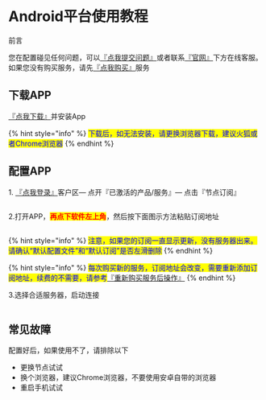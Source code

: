 # Android平台使用教程

前言

您在配置碰见任何问题，可以[『点我提交问题』](https://www.lengjiao.me/submitticket.php)或者联系[『官网』](https://www.lengjiao.me)下方在线客服。如果您没有购买服务，请先[『点我购买』](https://www.lengjiao.me/cart.php)服务

## 下载APP

[『点我下载』](https://www.now61.com/f/wDjNia/Lj.apk)并安装App

{% hint style="info" %}
<mark style="color:blue;">下载后，如无法安装，请更换浏览器下载，建议火狐或者Chrome浏览器</mark>
{% endhint %}

## 配置APP

1\. [『点我登录』](https://alumninpustedutw-my.sharepoint.com/:u:/g/personal/empty_alumni_npust_edu_tw/EUTMm5LIEBlNor4KZxaST9MBuqXHKRpcyVAV5QYCE4IpAA?download=1)客户区— 点开『已激活的产品/服务』— 点击『节点订阅』

<div align="left"><figure><img src="https://pic.imgdb.cn/item/65a2b759871b83018ac60f48.png" alt=""><figcaption></figcaption></figure></div>

2.打开APP，<mark style="color:red;">**再点下软件左上角**</mark>，然后按下面图示方法粘贴订阅地址

<div align="left"><figure><img src="https://pic.imgdb.cn/item/668d4df5d9c307b7e97b701d.png" alt=""><figcaption></figcaption></figure></div>

{% hint style="info" %}
<mark style="color:blue;">注意，如果您的订阅一直显示更新，没有服务器出来。请确认“默认配置文件”和“默认订阅”是否左滑删除</mark>
{% endhint %}

{% hint style="info" %}
<mark style="color:blue;">每次购买新的服务，订阅地址会改变，需要重新添加订阅地址，续费的不需要，请参考</mark>[『重新购买服务后操作』](../chang-jian-wen-ti/zhong-xin-gou-mai-fu-wu-hou-cao-zuo.md)
{% endhint %}

3.选择合适服务器，启动连接

<div align="left"><figure><img src="https://pic.imgdb.cn/item/668d4df5d9c307b7e97b7046.png" alt=""><figcaption></figcaption></figure></div>

## 常见故障

配置好后，如果使用不了，请排除以下

* 更换节点试试
* 换个浏览器，建议Chrome浏览器，不要使用安卓自带的浏览器
* 重启手机试试
